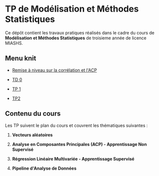 # TP de Modélisation et Méthodes Statistiques

Ce dépôt contient les travaux pratiques réalisés dans le cadre du cours de **Modélisation et Méthodes Statistiques** de troisieme année de licence MIASHS.

## Menu knit

-   [Remise à niveau sur la corrélation et l'ACP](https://akhythmetic.github.io/mms/knit/ran_correlation.html)

-   [TD 0](https://akhythmetic.github.io/mms/knit/td0_exo3.pdf)

-   [TP 1](https://akhythmetic.github.io/mms/knit/tp1.html)

-   [TP2](https://akhythmetic.github.io/mms/knit/TP2_ACP_Decathlon_sujet.html)

## Contenu du cours

Les TP suivent le plan du cours et couvrent les thématiques suivantes :

1.  **Vecteurs aléatoires**

2.  **Analyse en Composantes Principales (ACP) - Apprentissage Non Supervisé**

3.  **Régression Linéaire Multivariée - Apprentissage Supervisé**

4.  **Pipeline d'Analyse de Données**
